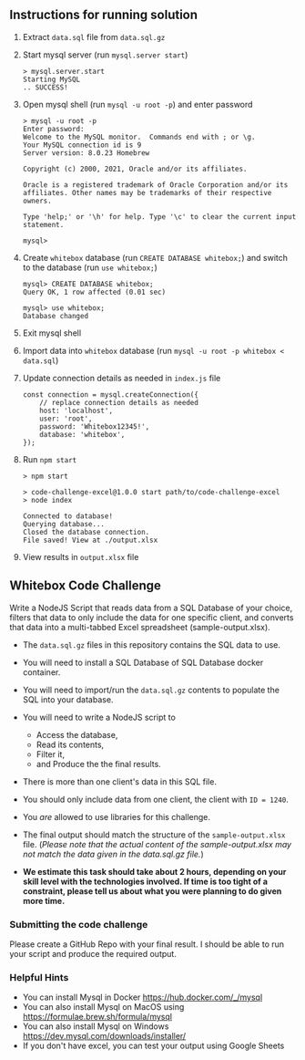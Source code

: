 ## Instructions for running solution

1. Extract `data.sql` file from `data.sql.gz`

1. Start mysql server (run `mysql.server start`)
    ```
    > mysql.server.start
    Starting MySQL
    .. SUCCESS!
    ```

1. Open mysql shell (run `mysql -u root -p`) and enter password
    ```
    > mysql -u root -p
    Enter password:
    Welcome to the MySQL monitor.  Commands end with ; or \g.
    Your MySQL connection id is 9
    Server version: 8.0.23 Homebrew

    Copyright (c) 2000, 2021, Oracle and/or its affiliates.

    Oracle is a registered trademark of Oracle Corporation and/or its
    affiliates. Other names may be trademarks of their respective
    owners.

    Type 'help;' or '\h' for help. Type '\c' to clear the current input statement.

    mysql>
    ```
1. Create `whitebox` database (run `CREATE DATABASE whitebox;`) and switch to the database (run `use whitebox;`)
    ```
    mysql> CREATE DATABASE whitebox;
    Query OK, 1 row affected (0.01 sec)

    mysql> use whitebox;
    Database changed
    ```
1. Exit mysql shell

1. Import data into `whitebox` database (run `mysql -u root -p whitebox < data.sql`)

1. Update connection details as needed in `index.js` file
    ```
    const connection = mysql.createConnection({
        // replace connection details as needed
        host: 'localhost',
        user: 'root',
        password: 'Whitebox12345!',
        database: 'whitebox',
    });
    ```

1. Run `npm start`
    ```
    > npm start

    > code-challenge-excel@1.0.0 start path/to/code-challenge-excel
    > node index

    Connected to database!
    Querying database...
    Closed the database connection.
    File saved! View at ./output.xlsx
    ```

1. View results in `output.xlsx` file


## Whitebox Code Challenge

Write a NodeJS Script that reads data from a SQL Database of your choice, filters that data to only include the data for one specific client, and converts that data into a multi-tabbed Excel spreadsheet (sample-output.xlsx).

 - The `data.sql.gz` files in this repository contains the SQL data to use.
 - You will need to install a SQL Database of SQL Database docker container.
 - You will need to import/run the `data.sql.gz` contents to populate the SQL into your database.
 - You will need to write a NodeJS script to
   - Access the database,
   - Read its contents,
   - Filter it,
   - and Produce the the final results.
 - There is more than one client's data in this SQL file.
 - You should only include data from one client, the client with `ID = 1240`.
 - You *are* allowed to use libraries for this challenge.
 - The final output should match the structure of the `sample-output.xlsx` file. (*Please note that the actual content of the sample-output.xlsx may not match the data given in the data.sql.gz file.*)

 - **We estimate this task should take about 2 hours, depending on your skill level with the technologies involved. If time is too tight of a constraint, please tell us about what you were planning to do given more time.**

### Submitting the code challenge

Please create a GitHub Repo with your final result. I should be able to run your script and produce the required output.

### Helpful Hints

- You can install Mysql in Docker https://hub.docker.com/_/mysql
- You can also install Mysql on MacOS using https://formulae.brew.sh/formula/mysql
- You can also install Mysql on Windows https://dev.mysql.com/downloads/installer/
- If you don't have excel, you can test your output using Google Sheets
